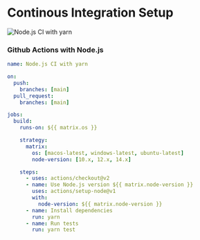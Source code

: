 # Continous Integration Setup

![Node.js CI with yarn](https://github.com/TEAM-B-SOFT2020/ci-test/workflows/Node.js%20CI%20with%20yarn/badge.svg)

### Github Actions with Node.js

```yaml
name: Node.js CI with yarn

on:
  push:
    branches: [main]
  pull_request:
    branches: [main]

jobs:
  build:
    runs-on: ${{ matrix.os }}

    strategy:
      matrix:
        os: [macos-latest, windows-latest, ubuntu-latest]
        node-version: [10.x, 12.x, 14.x]

    steps:
      - uses: actions/checkout@v2
      - name: Use Node.js version ${{ matrix.node-version }}
        uses: actions/setup-node@v1
        with:
          node-version: ${{ matrix.node-version }}
      - name: Install dependencies
        run: yarn
      - name: Run tests
        run: yarn test
```
